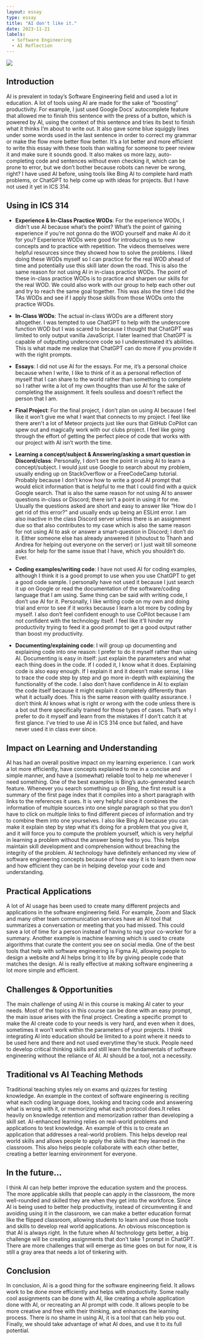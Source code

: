 ```yaml
---
layout: essay
type: essay
title: "AI don't like it."
date: 2023-11-21
labels:
  - Software Engineering
  - AI Reflection
---
```

![](https://media.geeksforgeeks.org/wp-content/uploads/20230911173805/What-is-Artiificial-Intelligence(AI).webp)
## Introduction

AI is prevalent in today’s Software Engineering field and used a lot in education. A lot of tools using AI are made for the sake of “boosting” productivity. For example, I just used Google Docs’ autocomplete feature that allowed me to finish this sentence with the press of a button, which is powered by AI, using the context of this sentence and tries its best to finish what it thinks I’m about to write out. It also gave some blue squiggly lines under some words used in the last sentence in order to correct my grammar or make the flow more better flow better. It’s a lot better and more efficient to write this essay with these tools than waiting for someone to peer review it and make sure it sounds good. It also makes us more lazy, auto-completing code and sentences without even checking it, which can be prone to error, but we don’t bother because robots can never be wrong, right? I have used AI before, using tools like Bing AI to complete hard math problems, or ChatGPT to help come up with ideas for projects. But I have not used it yet in ICS 314.

## Using in ICS 314	
- **Experience & In-Class Practice WODs**: For the experience WODs, I didn’t use AI because what’s the point? What’s the point of gaining experience if you’re not gonna do the WOD yourself and make AI do it for you? Experience WODs were good for introducing us to new concepts and to practice with repetition. The videos themselves were helpful resources since they showed how to solve the problems. I liked doing these WODs myself so I can practice for the real WOD ahead of time and potentially use this skill later down the road. This is also the same reason for not using AI in in-class practice WODs. The point of these in-class practice WODs is to practice and sharpen our skills for the real WOD. We could also work with our group to help each other out and try to reach the same goal together. This was also the time I did the TAs WODs and see if I apply those skills from those WODs onto the practice WODs.

- **In-Class WODs**: The actual in-class WODs are a different story altogether. I was tempted to use ChatGPT to help with the underscore function WOD but I was scared to because I thought that ChatGPT was limited to only output vanilla JavaScript. I later learned that ChatGPT is capable of outputting underscore code so I underestimated it’s abilities. This is what made me realize that ChatGPT can do more if you provide it with the right prompts.

- **Essays**: I did not use AI for the essays. For me, it’s a personal choice because when I write, I like to think of it as a personal reflection of myself that I can share to the world rather than something to complete so I rather write a lot of my own thoughts than use AI for the sake of completing the assignment. It feels soulless and doesn’t reflect the person that I am. 

- **Final Project**: For the final project, I don’t plan on using AI because I feel like it won’t give me what I want that connects to my project. I feel like there aren't a lot of Meteor projects just like ours that GitHub CoPilot can spew out and magically work with our clubs project. I feel like going through the effort of getting the perfect piece of code that works with our project with AI isn’t worth the time.

- **Learning a concept/subject & Answering/asking a smart question in Discord/class**: Personally, I don’t see the point in using AI to learn a concept/subject. I would just use Google to search about my problem, usually ending up on StackOverflow or a FreeCodeCamp tutorial. Probably because I don’t know how to write a good AI prompt that would elicit information that is helpful to me that I could find with a quick Google search. That is also the same reason for not using AI to answer questions in-class or Discord; there isn’t a point in using it for me. Usually the questions asked are short and easy to answer like “How do I get rid of this error?” and usually ends up being an ESLint error. I am also inactive in the class Discord server unless there is an assignment due so that also contributes to my case which is also the same reason for not using AI to ask or answer a smart-question in Discord; I don’t do it. Either someone else has already answered it (shoutout to Thanh and Andrea for helping out everyone on the server) or I just wait till someone asks for help for the same issue that I have, which you shouldn’t do. Ever. 

- **Coding examples/writing code**: I have not used AI for coding examples, although I think it is a good prompt to use when you use ChatGPT to get a good code sample. I personally have not used it because I just search it up on Google or read the documentation of the software/coding language that I am using. Same thing can be said with writing code, I don’t use AI for it. Personally, I like writing code on my own and doing trial and error to see if it works because I learn a lot more by coding by myself. I also don’t feel confident enough to use CoPilot because I am not confident with the technology itself. I feel like it’ll hinder my productivity trying to feed it a good prompt to get a good output rather than boost my productivity. 

- **Documenting/explaining code**: I will group up documenting and explaining code into one reason: I prefer to do it myself rather than using AI. Documenting is easy in itself: just explain the parameters and what each thing does in the code. If I coded it, I know what it does. Explaining code is also easy enough. If I explain it and it doesn’t make sense, I like to trace the code step by step and go more in-depth with explaining the functionality of the code. I also don’t have confidence in AI to explain the code itself because it might explain it completely differently than what it actually does. This is the same reason with quality assurance. I don’t think AI knows what is right or wrong with the code unless there is a bot out there specifically trained for those types of cases. That’s why I prefer to do it myself and learn from the mistakes if I don’t catch it at first glance. I’ve tried to use AI in ICS 314 once but failed, and have never used it in class ever since.

## Impact on Learning and Understanding
AI has had an overall positive impact on my learning experience. I can work a lot more efficiently, have concepts explained to me in a concise and simple manner, and have a (somewhat) reliable tool to help me whenever I need something. One of the best examples is Bing’s auto-generated search feature. Whenever you search something up on Bing, the first result is a summary of the first page index that it compiles into a short paragraph with links to the references it uses. It is very helpful since it combines the information of multiple sources into one single paragraph so that you don’t have to click on multiple links to find different pieces of information and try to combine them into one yourselves. I also like Bing AI because you can make it explain step by step what it’s doing for a problem that you give it, and it will force you to compute the problem yourself, which is very helpful in learning a problem without the answer being fed to you. This helps maintain skill development and comprehension without breaching the integrity of the problem. AI technology have definitely enhanced my view of software engineering concepts because of how easy it is to learn them now and how efficient they can be in helping develop your code and understanding.

## Practical Applications
A lot of AI usage has been used to create many different projects and applications in the software engineering field. For example, Zoom and Slack and many other team communication services have an AI tool that summarizes a conversation or meeting that you had missed. This could save a lot of time for a person instead of having to nag your co-worker for a summary. Another example is machine learning which is used to create algorithms that curate the content you see on social media. One of the best tools that help with software engineering is Figma AI, allowing people to design a website and AI helps bring it to life by giving people code that matches the design. AI is really effective at making software engineering a lot more simple and efficient.

## Challenges & Opportunities
The main challenge of using AI in this course is making AI cater to your needs. Most of the topics in this course can be done with an easy prompt, the main issue arises with the final project. Creating a specific prompt to make the AI create code to your needs is very hard, and even when it does, sometimes it won’t work within the parameters of your projects. I think integrating AI into education should be limited to a point where it needs to be used here and there and not used everytime they’re stuck. People need to develop critical thinking skills and still learn the fundamentals of software engineering without the reliance of AI. AI should be a tool, not a necessity.

## Traditional vs AI Teaching Methods
Traditional teaching styles rely on exams and quizzes for testing knowledge. An example in the context of software engineering is reciting what each coding language does, looking and tracing code and answering what is wrong with it, or memorizing what each protocol does.It relies heavily on knowledge retention and memorization rather than developing a skill set. AI-enhanced learning relies on real-world problems and applications to test knowledge. An example of this is to create an application that addresses a real-world problem. This helps develop real world skills and allows people to apply the skills that they learned in the classroom. This also helps people collaborate with each other better, creating a better learning environment for everyone.

## In the future…
I think AI can help better improve the education system and the process. The more applicable skills that people can apply in the classroom, the more well-rounded and skilled they are when they get into the workforce. Since AI is being used to better help productivity, instead of circumventing it and avoiding using it in the classroom, we can make a better education format like the flipped classroom, allowing students to learn and use those tools and skills to develop real world applications. An obvious misconception is that AI is always right. In the future when AI technology gets better, a big challenge will be creating assignments that don’t take 1 prompt in ChatGPT. There are more challenges that will emerge as time goes on but for now, it is still a gray area that needs a lot of tinkering with.

## Conclusion
In conclusion, AI is a good thing for the software engineering field. It allows work to be done more efficiently and helps with productivity. Some really cool assignments can be done with AI, like creating a whole application done with AI, or recreating an AI prompt with code. It allows people to be more creative and free with their thinking, and enhances the learning process. There is no shame in using AI, it is a tool that can help you out. Finally, we should take advantage of what AI does, and use it to its full potential.
